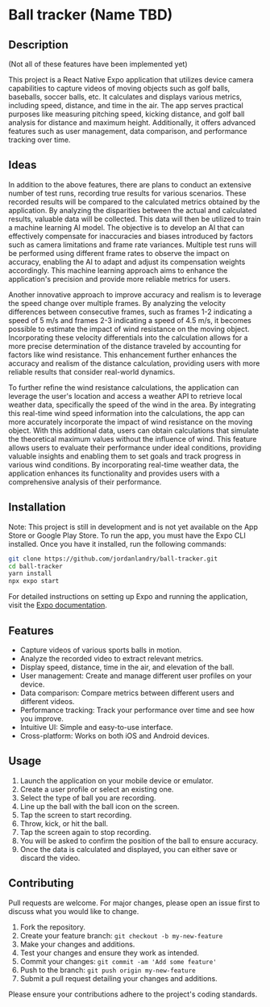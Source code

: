 # Ball tracker (Name TBD)

## Description

(Not all of these features have been implemented yet)

This project is a React Native Expo application that utilizes device camera capabilities to capture videos of moving objects such as golf balls,
baseballs, soccer balls, etc. It calculates and displays various metrics, including speed, distance, and time in the air. The app serves practical
purposes like measuring pitching speed, kicking distance, and golf ball analysis for distance and maximum height. Additionally, it offers advanced
features such as user management, data comparison, and performance tracking over time.

## Ideas

In addition to the above features, there are plans to conduct an extensive number of test runs, recording true results for various scenarios. These
recorded results will be compared to the calculated metrics obtained by the application. By analyzing the disparities between the actual and
calculated results, valuable data will be collected. This data will then be utilized to train a machine learning AI model. The objective is to develop
an AI that can effectively compensate for inaccuracies and biases introduced by factors such as camera limitations and frame rate variances. Multiple
test runs will be performed using different frame rates to observe the impact on accuracy, enabling the AI to adapt and adjust its compensation
weights accordingly. This machine learning approach aims to enhance the application's precision and provide more reliable metrics for users.

Another innovative approach to improve accuracy and realism is to leverage the speed change over multiple frames. By analyzing the velocity
differences between consecutive frames, such as frames 1-2 indicating a speed of 5 m/s and frames 2-3 indicating a speed of 4.5 m/s, it becomes
possible to estimate the impact of wind resistance on the moving object. Incorporating these velocity differentials into the calculation allows for a
more precise determination of the distance traveled by accounting for factors like wind resistance. This enhancement further enhances the accuracy and
realism of the distance calculation, providing users with more reliable results that consider real-world dynamics.

To further refine the wind resistance calculations, the application can leverage the user's location and access a weather API to retrieve local
weather data, specifically the speed of the wind in the area. By integrating this real-time wind speed information into the calculations, the app can
more accurately incorporate the impact of wind resistance on the moving object. With this additional data, users can obtain calculations that simulate
the theoretical maximum values without the influence of wind. This feature allows users to evaluate their performance under ideal conditions,
providing valuable insights and enabling them to set goals and track progress in various wind conditions. By incorporating real-time weather data, the
application enhances its functionality and provides users with a comprehensive analysis of their performance.

## Installation

Note: This project is still in development and is not yet available on the App Store or Google Play Store. To run the app, you must have the Expo CLI
installed. Once you have it installed, run the following commands:

```bash
git clone https://github.com/jordanlandry/ball-tracker.git
cd ball-tracker
yarn install
npx expo start
```

For detailed instructions on setting up Expo and running the application, visit the [Expo documentation](https://docs.expo.dev/).

## Features

- Capture videos of various sports balls in motion.
- Analyze the recorded video to extract relevant metrics.
- Display speed, distance, time in the air, and elevation of the ball.
- User management: Create and manage different user profiles on your device.
- Data comparison: Compare metrics between different users and different videos.
- Performance tracking: Track your performance over time and see how you improve.
- Intuitive UI: Simple and easy-to-use interface.
- Cross-platform: Works on both iOS and Android devices.

## Usage

1. Launch the application on your mobile device or emulator.
2. Create a user profile or select an existing one.
3. Select the type of ball you are recording.
4. Line up the ball with the ball icon on the screen.
5. Tap the screen to start recording.
6. Throw, kick, or hit the ball.
7. Tap the screen again to stop recording.
8. You will be asked to confirm the position of the ball to ensure accuracy.
9. Once the data is calculated and displayed, you can either save or discard the video.

## Contributing

Pull requests are welcome. For major changes, please open an issue first to discuss what you would like to change.

1. Fork the repository.
2. Create your feature branch: `git checkout -b my-new-feature`
3. Make your changes and additions.
4. Test your changes and ensure they work as intended.
5. Commit your changes: `git commit -am 'Add some feature'`
6. Push to the branch: `git push origin my-new-feature`
7. Submit a pull request detailing your changes and additions.

Please ensure your contributions adhere to the project's coding standards.
